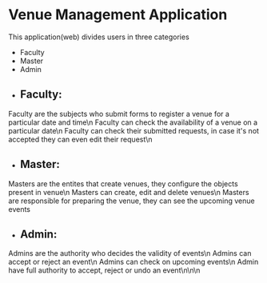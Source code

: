 # Venue Management Application

This application(web) divides users in three categories
- Faculty
- Master
- Admin

* ## Faculty:
Faculty are the subjects who submit forms to register a venue for a particular date and time\n
Faculty can check the availability of a venue on a particular date\n
Faculty can check their submitted requests, in case it's not accepted they can even edit their request\n

* ## Master:
Masters are the entites that create venues, they configure the objects present in venue\n
Masters can create, edit and delete venues\n
Masters are responsible for preparing the venue, they can see the upcoming venue events

* ## Admin:
Admins are the authority who decides the validity of events\n
Admins can accept or reject an event\n
Admins can check on upcoming events\n
Admin have full authority to accept, reject or undo an event\n\n\n
